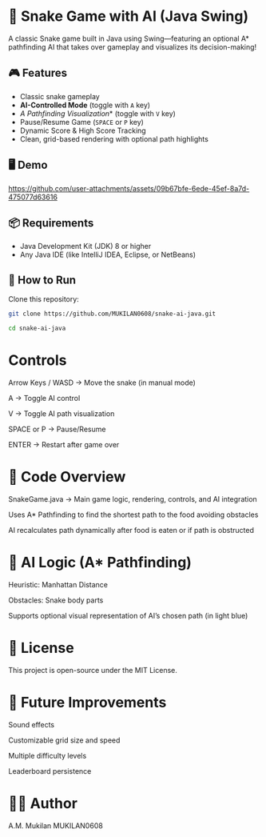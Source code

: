# 🐍 Snake Game with AI (Java Swing)

A classic Snake game built in Java using Swing—featuring an optional A* pathfinding AI that takes over gameplay and visualizes its decision-making!

## 🎮 Features
- Classic snake gameplay
- **AI-Controlled Mode** (toggle with `A` key)
- **A* Pathfinding Visualization** (toggle with `V` key)
- Pause/Resume Game (`SPACE` or `P` key)
- Dynamic Score & High Score Tracking
- Clean, grid-based rendering with optional path highlights

## 🖥️ Demo


https://github.com/user-attachments/assets/09b67bfe-6ede-45ef-8a7d-475077d63616




## 📦 Requirements
- Java Development Kit (JDK) 8 or higher
- Any Java IDE (like IntelliJ IDEA, Eclipse, or NetBeans)

## 🚀 How to Run
Clone this repository:
```bash
git clone https://github.com/MUKILAN0608/snake-ai-java.git
```
```bash
cd snake-ai-java
```

# Controls

Arrow Keys / WASD → Move the snake (in manual mode)

A → Toggle AI control

V → Toggle AI path visualization

SPACE or P → Pause/Resume

ENTER → Restart after game over

# 📖 Code Overview
SnakeGame.java → Main game logic, rendering, controls, and AI integration

Uses A* Pathfinding to find the shortest path to the food avoiding obstacles

AI recalculates path dynamically after food is eaten or if path is obstructed

# 🤖 AI Logic (A* Pathfinding)
Heuristic: Manhattan Distance

Obstacles: Snake body parts

Supports optional visual representation of AI’s chosen path (in light blue)

# 📜 License
This project is open-source under the MIT License.

# 📌 Future Improvements
Sound effects

Customizable grid size and speed

Multiple difficulty levels

Leaderboard persistence

# 👨‍💻 Author
A.M. Mukilan
MUKILAN0608
